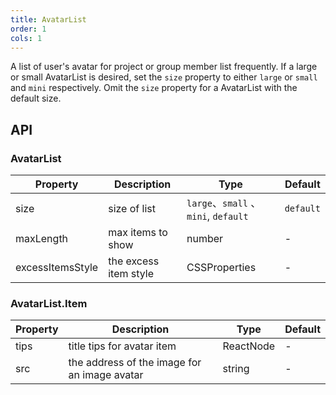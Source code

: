 ```yaml
---
title: AvatarList
order: 1
cols: 1
---
```


A list of user's avatar for project or group member list frequently. If a large or small AvatarList is desired, set the `size` property to either `large` or `small` and `mini` respectively. Omit the `size` property for a AvatarList with the default size.

## API

### AvatarList

| Property         | Description           | Type        | Default |
|------------------|-----------------------|-------------|---------|
| size | size of list | `large`、`small` 、`mini`, `default` | `default` |
| maxLength | max items to show | number | - |
| excessItemsStyle | the excess item style | CSSProperties | - |

### AvatarList.Item

| Property | Description | Type | Default |
|----------|------------------------------------------|-------------|-------|
| tips | title tips for avatar item | ReactNode | - |
| src | the address of the image for an image avatar | string | - |
